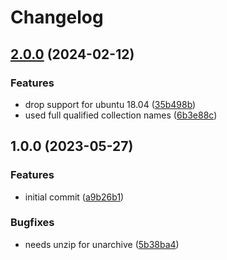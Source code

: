 # Changelog

## [2.0.0](https://github.com/rolehippie/packwiz/compare/v1.0.0...v2.0.0) (2024-02-12)


### Features

* drop support for ubuntu 18.04 ([35b498b](https://github.com/rolehippie/packwiz/commit/35b498b795b4b4a21d477f0b31f299a87179966b))
* used full qualified collection names ([6b3e88c](https://github.com/rolehippie/packwiz/commit/6b3e88c97ec87b26fc09a1a4fb3c77e782043382))

## 1.0.0 (2023-05-27)


### Features

* initial commit ([a9b26b1](https://github.com/rolehippie/packwiz/commit/a9b26b1fba56c4e9d7247fb4f02bdd76082573f1))


### Bugfixes

* needs unzip for unarchive ([5b38ba4](https://github.com/rolehippie/packwiz/commit/5b38ba41a65d0d38f8322dcc75797f04886be195))
